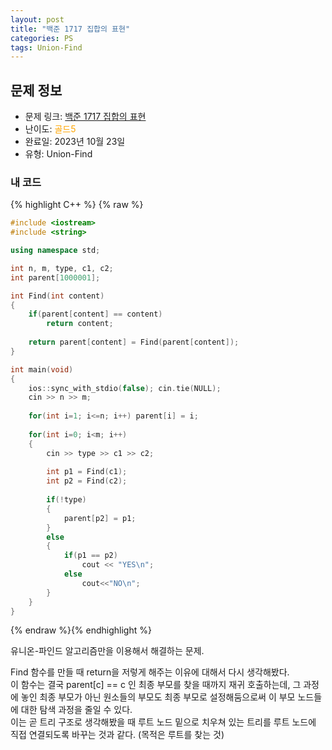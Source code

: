 ```yaml
---
layout: post
title: "백준 1717 집합의 표현"
categories: PS
tags: Union-Find
---
```


## 문제 정보
- 문제 링크: [백준 1717 집합의 표현](https://www.acmicpc.net/problem/1717)
- 난이도: <span style="color:#FFA500">골드5</span>
- 완료일: 2023년 10월 23일
- 유형: Union-Find

### 내 코드

{% highlight C++ %} {% raw %}
```C++
#include <iostream>
#include <string>

using namespace std;

int n, m, type, c1, c2;
int parent[1000001];

int Find(int content)
{
	if(parent[content] == content)
		return content;
	
	return parent[content] = Find(parent[content]);
}

int main(void)
{
	ios::sync_with_stdio(false); cin.tie(NULL);
	cin >> n >> m;
	
	for(int i=1; i<=n; i++) parent[i] = i;
	
	for(int i=0; i<m; i++)
	{
		cin >> type >> c1 >> c2;
		
		int p1 = Find(c1);
		int p2 = Find(c2);
		
		if(!type)
		{	
			parent[p2] = p1;
		}
		else
		{
			if(p1 == p2)
				cout << "YES\n";
			else
				cout<<"NO\n";
		}
	}
}
```
{% endraw %}{% endhighlight %}

유니온-파인드 알고리즘만을 이용해서 해결하는 문제.

Find 함수를 만들 때 return을 저렇게 해주는 이유에 대해서 다시 생각해봤다.   
이 함수는 결국 parent[c] == c 인 최종 부모를 찾을 때까지 재귀 호출하는데, 그 과정에 놓인 최종 부모가 아닌 원소들의 부모도 최종 부모로 설정해둠으로써 이 부모 노드들에 대한 탐색 과정을 줄일 수 있다.  
이는 곧 트리 구조로 생각해봤을 때 루트 노드 밑으로 치우쳐 있는 트리를 루트 노드에 직접 연결되도록 바꾸는 것과 같다. (목적은 루트를 찾는 것)  

